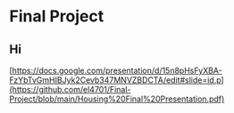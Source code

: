 # Final Project

## Hi

[https://docs.google.com/presentation/d/15n8pHsFyXBA-FzYbTvGmHIBJyk2Cevb347MNVZBDCTA/edit#slide=id.p](https://github.com/el4701/Final-Project/blob/main/Housing%20Final%20Presentation.pdf)
